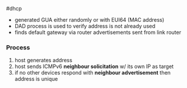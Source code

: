 #dhcp 
- generated GUA either randomly or with EUI64 (MAC address)
- DAD process is used to verify address is not already used
- finds default gateway via router advertisements sent from link router
### Process
1. host generates address
2. host sends ICMPv6 **neighbour solicitation** w/ its own IP as target
3. if no other devices respond with **neighbour advertisement** then address is unique